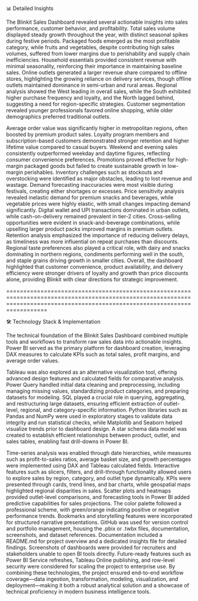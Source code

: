 📊 Detailed Insights

The Blinkit Sales Dashboard revealed several actionable insights into sales performance, customer behavior, and profitability. Total sales volume displayed steady growth throughout the year, with distinct seasonal spikes during festive periods. Packaged foods emerged as the most profitable category, while fruits and vegetables, despite contributing high sales volumes, suffered from lower margins due to perishability and supply chain inefficiencies. Household essentials provided consistent revenue with minimal seasonality, reinforcing their importance in maintaining baseline sales. Online outlets generated a larger revenue share compared to offline stores, highlighting the growing reliance on delivery services, though offline outlets maintained dominance in semi-urban and rural areas. Regional analysis showed the West leading in overall sales, while the South exhibited higher purchase frequency and loyalty, and the North lagged behind, suggesting a need for region-specific strategies. Customer segmentation revealed younger professionals favored online shopping, while older demographics preferred traditional outlets.

Average order value was significantly higher in metropolitan regions, often boosted by premium product sales. Loyalty program members and subscription-based customers demonstrated stronger retention and higher lifetime value compared to casual buyers. Weekend and evening sales consistently outperformed weekday and daytime figures, reflecting consumer convenience preferences. Promotions proved effective for high-margin packaged goods but failed to create sustainable growth in low-margin perishables. Inventory challenges such as stockouts and overstocking were identified as major obstacles, leading to lost revenue and wastage. Demand forecasting inaccuracies were most visible during festivals, creating either shortages or excesses. Price sensitivity analysis revealed inelastic demand for premium snacks and beverages, while vegetable prices were highly elastic, with small changes impacting demand significantly. Digital wallet and UPI transactions dominated in urban outlets, while cash-on-delivery remained prevalent in tier-2 cities. Cross-selling opportunities were evident in snack-and-beverage combinations, while upselling larger product packs improved margins in premium outlets. Retention analysis emphasized the importance of reducing delivery delays, as timeliness was more influential on repeat purchases than discounts. Regional taste preferences also played a critical role, with dairy and snacks dominating in northern regions, condiments performing well in the south, and staple grains driving growth in smaller cities. Overall, the dashboard highlighted that customer convenience, product availability, and delivery efficiency were stronger drivers of loyalty and growth than price discounts alone, providing Blinkit with clear directions for strategic improvement.


==============================================================================================================================================================================

🛠️ Technology Stack & Implementation

The technical foundation of the Blinkit Sales Dashboard combined multiple tools and workflows to transform raw sales data into actionable insights. Power BI served as the primary platform for dashboard creation, leveraging DAX measures to calculate KPIs such as total sales, profit margins, and average order values.

Tableau was also explored as an alternative visualization tool, offering advanced design features and calculated fields for comparative analysis. Power Query handled initial data cleaning and preprocessing, including managing missing values, standardizing product categories, and preparing datasets for modeling. SQL played a crucial role in querying, aggregating, and restructuring large datasets, ensuring efficient extraction of outlet-level, regional, and category-specific information. Python libraries such as Pandas and NumPy were used in exploratory stages to validate data integrity and run statistical checks, while Matplotlib and Seaborn helped visualize trends prior to dashboard design. A star schema data model was created to establish efficient relationships between product, outlet, and sales tables, enabling fast drill-downs in Power BI.

Time-series analysis was enabled through date hierarchies, while measures such as profit-to-sales ratios, average basket size, and growth percentages were implemented using DAX and Tableau calculated fields. Interactive features such as slicers, filters, and drill-through functionality allowed users to explore sales by region, category, and outlet type dynamically. KPIs were presented through cards, trend lines, and bar charts, while geospatial maps highlighted regional disparities in sales. Scatter plots and heatmaps provided outlet-level comparisons, and forecasting tools in Power BI added predictive capabilities for sales projections. The color palette followed a professional scheme, with green/orange indicating positive or negative performance trends. Bookmarks and storytelling features were incorporated for structured narrative presentations. GitHub was used for version control and portfolio management, housing the .pbix or .twbx files, documentation, screenshots, and dataset references. Documentation included a README.md for project overview and a dedicated insights file for detailed findings. Screenshots of dashboards were provided for recruiters and stakeholders unable to open BI tools directly. Future-ready features such as Power BI Service refreshes, Tableau Online publishing, and row-level security were considered for scaling the project to enterprise use. By combining these technologies, the project ensured end-to-end workflow coverage—data ingestion, transformation, modeling, visualization, and deployment—making it both a robust analytical solution and a showcase of technical proficiency in modern business intelligence tools.
